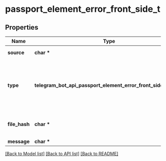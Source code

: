 # passport_element_error_front_side_t

## Properties
Name | Type | Description | Notes
------------ | ------------- | ------------- | -------------
**source** | **char \*** | Error source, must be *front\\_side* | [default to 'front_side']
**type** | **telegram_bot_api_passport_element_error_front_side_TYPE_e** | The section of the user&#39;s Telegram Passport which has the issue, one of “passport”, “driver\\_license”, “identity\\_card”, “internal\\_passport” | 
**file_hash** | **char \*** | Base64-encoded hash of the file with the front side of the document | 
**message** | **char \*** | Error message | 

[[Back to Model list]](../README.md#documentation-for-models) [[Back to API list]](../README.md#documentation-for-api-endpoints) [[Back to README]](../README.md)


